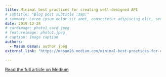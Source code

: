 ```yaml
---
title: Minimal best practices for creating well-designed API
# subtitle: "Blog post subtitle :zap:"
# summary: Lorem ipsum dolor sit amet, consectetur adipiscing elit, sed do eiusmod tempor incididunt ut labore et dolore magna aliqua. Ut enim ad minim veniam, quis nostrud exercitation ullamco laboris nisi ut aliquip ex ea commodo consequat. aliqua. Ut enim ad minim veniam, quis nostrud exercitation ullamco laboris nisi ut aliquip ex ea commodo consequat.
date: 2019-12-28
# cardimage: photo1_card.jpeg
# featureimage: photo1.jpeg
# caption: Image caption
authors:
  - Masum Osman: author.jpeg
external_link: "https://masum26.medium.com/minimal-best-practices-for-creating-a-well-designed-api-28e2e37a39"

---
```


[Read the full article on Medium](https://masum26.medium.com/minimal-best-practices-for-creating-a-well-designed-api-28e2e37a39)
